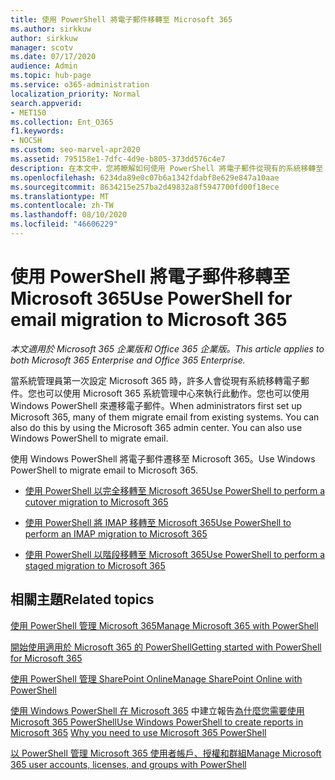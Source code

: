 ```yaml
---
title: 使用 PowerShell 將電子郵件移轉至 Microsoft 365
ms.author: sirkkuw
author: sirkkuw
manager: scotv
ms.date: 07/17/2020
audience: Admin
ms.topic: hub-page
ms.service: o365-administration
localization_priority: Normal
search.appverid:
- MET150
ms.collection: Ent_O365
f1.keywords:
- NOCSH
ms.custom: seo-marvel-apr2020
ms.assetid: 795158e1-7dfc-4d9e-b805-373dd576c4e7
description: 在本文中，您將瞭解如何使用 PowerShell 將電子郵件從現有的系統移轉至 Microsoft 365。
ms.openlocfilehash: 6234da89e0c07b6a1342fdabf8e629e847a10aae
ms.sourcegitcommit: 8634215e257ba2d49832a8f5947700fd00f18ece
ms.translationtype: MT
ms.contentlocale: zh-TW
ms.lasthandoff: 08/10/2020
ms.locfileid: "46606229"
---
```

# <a name="use-powershell-for-email-migration-to-microsoft-365"></a><span data-ttu-id="f4edd-103">使用 PowerShell 將電子郵件移轉至 Microsoft 365</span><span class="sxs-lookup"><span data-stu-id="f4edd-103">Use PowerShell for email migration to Microsoft 365</span></span>

<span data-ttu-id="f4edd-104">*本文適用於 Microsoft 365 企業版和 Office 365 企業版。*</span><span class="sxs-lookup"><span data-stu-id="f4edd-104">*This article applies to both Microsoft 365 Enterprise and Office 365 Enterprise.*</span></span>

<span data-ttu-id="f4edd-p101">當系統管理員第一次設定 Microsoft 365 時，許多人會從現有系統移轉電子郵件。您也可以使用 Microsoft 365 系統管理中心來執行此動作。您也可以使用 Windows PowerShell 來遷移電子郵件。</span><span class="sxs-lookup"><span data-stu-id="f4edd-p101">When administrators first set up Microsoft 365, many of them migrate email from existing systems. You can also do this by using the Microsoft 365 admin center. You can also use Windows PowerShell to migrate email.</span></span>
  
<span data-ttu-id="f4edd-108">使用 Windows PowerShell 將電子郵件遷移至 Microsoft 365。</span><span class="sxs-lookup"><span data-stu-id="f4edd-108">Use Windows PowerShell to migrate email to Microsoft 365.</span></span> 
  
- [<span data-ttu-id="f4edd-109">使用 PowerShell 以完全移轉至 Microsoft 365</span><span class="sxs-lookup"><span data-stu-id="f4edd-109">Use PowerShell to perform a cutover migration to Microsoft 365</span></span>](use-powershell-to-perform-a-cutover-migration-to-office-365.md)
    
- [<span data-ttu-id="f4edd-110">使用 PowerShell 將 IMAP 移轉至 Microsoft 365</span><span class="sxs-lookup"><span data-stu-id="f4edd-110">Use PowerShell to perform an IMAP migration to Microsoft 365</span></span>](use-powershell-to-perform-an-imap-migration-to-office-365.md)
    
- [<span data-ttu-id="f4edd-111">使用 PowerShell 以階段移轉至 Microsoft 365</span><span class="sxs-lookup"><span data-stu-id="f4edd-111">Use PowerShell to perform a staged migration to Microsoft 365</span></span>](use-powershell-to-perform-a-staged-migration-to-office-365.md)
    
## <a name="related-topics"></a><span data-ttu-id="f4edd-112">相關主題</span><span class="sxs-lookup"><span data-stu-id="f4edd-112">Related topics</span></span>

[<span data-ttu-id="f4edd-113">使用 PowerShell 管理 Microsoft 365</span><span class="sxs-lookup"><span data-stu-id="f4edd-113">Manage Microsoft 365 with PowerShell</span></span>](manage-office-365-with-office-365-powershell.md)
  
[<span data-ttu-id="f4edd-114">開始使用適用於 Microsoft 365 的 PowerShell</span><span class="sxs-lookup"><span data-stu-id="f4edd-114">Getting started with PowerShell for Microsoft 365</span></span>](getting-started-with-office-365-powershell.md)
  
[<span data-ttu-id="f4edd-115">使用 PowerShell 管理 SharePoint Online</span><span class="sxs-lookup"><span data-stu-id="f4edd-115">Manage SharePoint Online with PowerShell</span></span>](manage-sharepoint-online-with-office-365-powershell.md)
  
<span data-ttu-id="f4edd-116">[使用 Windows PowerShell 在 Microsoft 365](use-windows-powershell-to-create-reports-in-office-365.md) 
 中建立報告[為什麼您需要使用 Microsoft 365 PowerShell](why-you-need-to-use-office-365-powershell.md)</span><span class="sxs-lookup"><span data-stu-id="f4edd-116">[Use Windows PowerShell to create reports in Microsoft 365](use-windows-powershell-to-create-reports-in-office-365.md)
[Why you need to use Microsoft 365 PowerShell](why-you-need-to-use-office-365-powershell.md)</span></span>
  
[<span data-ttu-id="f4edd-117">以 PowerShell 管理 Microsoft 365 使用者帳戶、授權和群組</span><span class="sxs-lookup"><span data-stu-id="f4edd-117">Manage Microsoft 365 user accounts, licenses, and groups with PowerShell</span></span>](manage-user-accounts-and-licenses-with-office-365-powershell.md)

